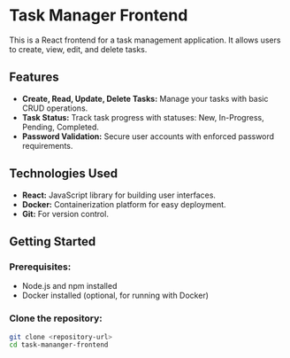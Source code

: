 # Task Manager Frontend

This is a React frontend for a task management application. It allows users to create, view, edit, and delete tasks.

## Features

- **Create, Read, Update, Delete Tasks:** Manage your tasks with basic CRUD operations.
- **Task Status:** Track task progress with statuses: New, In-Progress, Pending, Completed.
- **Password Validation:** Secure user accounts with enforced password requirements.

## Technologies Used

- **React:** JavaScript library for building user interfaces.
- **Docker:** Containerization platform for easy deployment.
- **Git:** For version control.

## Getting Started

### Prerequisites:

- Node.js and npm installed
- Docker installed (optional, for running with Docker)

### Clone the repository:

```bash
git clone <repository-url>
cd task-mananger-frontend
```
